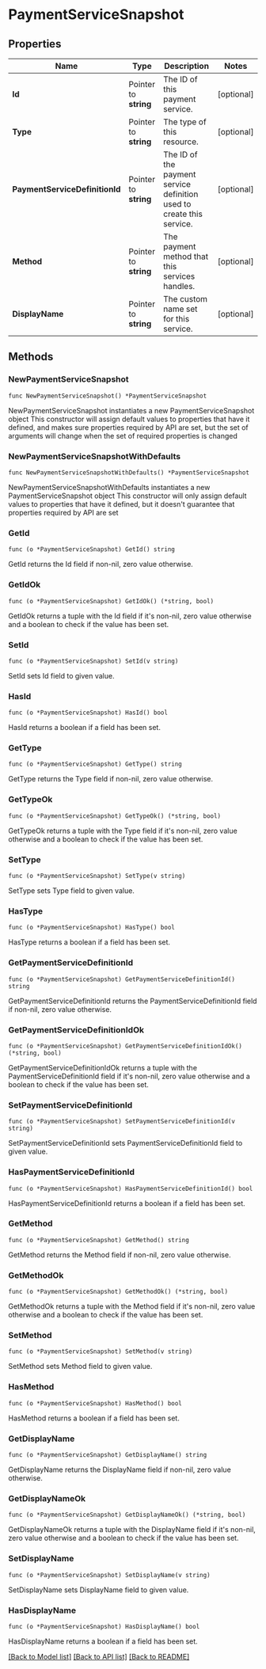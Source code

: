 # PaymentServiceSnapshot

## Properties

Name | Type | Description | Notes
------------ | ------------- | ------------- | -------------
**Id** | Pointer to **string** | The ID of this payment service. | [optional] 
**Type** | Pointer to **string** | The type of this resource. | [optional] 
**PaymentServiceDefinitionId** | Pointer to **string** | The ID of the payment service definition used to create this service.  | [optional] 
**Method** | Pointer to **string** | The payment method that this services handles. | [optional] 
**DisplayName** | Pointer to **string** | The custom name set for this service. | [optional] 

## Methods

### NewPaymentServiceSnapshot

`func NewPaymentServiceSnapshot() *PaymentServiceSnapshot`

NewPaymentServiceSnapshot instantiates a new PaymentServiceSnapshot object
This constructor will assign default values to properties that have it defined,
and makes sure properties required by API are set, but the set of arguments
will change when the set of required properties is changed

### NewPaymentServiceSnapshotWithDefaults

`func NewPaymentServiceSnapshotWithDefaults() *PaymentServiceSnapshot`

NewPaymentServiceSnapshotWithDefaults instantiates a new PaymentServiceSnapshot object
This constructor will only assign default values to properties that have it defined,
but it doesn't guarantee that properties required by API are set

### GetId

`func (o *PaymentServiceSnapshot) GetId() string`

GetId returns the Id field if non-nil, zero value otherwise.

### GetIdOk

`func (o *PaymentServiceSnapshot) GetIdOk() (*string, bool)`

GetIdOk returns a tuple with the Id field if it's non-nil, zero value otherwise
and a boolean to check if the value has been set.

### SetId

`func (o *PaymentServiceSnapshot) SetId(v string)`

SetId sets Id field to given value.

### HasId

`func (o *PaymentServiceSnapshot) HasId() bool`

HasId returns a boolean if a field has been set.

### GetType

`func (o *PaymentServiceSnapshot) GetType() string`

GetType returns the Type field if non-nil, zero value otherwise.

### GetTypeOk

`func (o *PaymentServiceSnapshot) GetTypeOk() (*string, bool)`

GetTypeOk returns a tuple with the Type field if it's non-nil, zero value otherwise
and a boolean to check if the value has been set.

### SetType

`func (o *PaymentServiceSnapshot) SetType(v string)`

SetType sets Type field to given value.

### HasType

`func (o *PaymentServiceSnapshot) HasType() bool`

HasType returns a boolean if a field has been set.

### GetPaymentServiceDefinitionId

`func (o *PaymentServiceSnapshot) GetPaymentServiceDefinitionId() string`

GetPaymentServiceDefinitionId returns the PaymentServiceDefinitionId field if non-nil, zero value otherwise.

### GetPaymentServiceDefinitionIdOk

`func (o *PaymentServiceSnapshot) GetPaymentServiceDefinitionIdOk() (*string, bool)`

GetPaymentServiceDefinitionIdOk returns a tuple with the PaymentServiceDefinitionId field if it's non-nil, zero value otherwise
and a boolean to check if the value has been set.

### SetPaymentServiceDefinitionId

`func (o *PaymentServiceSnapshot) SetPaymentServiceDefinitionId(v string)`

SetPaymentServiceDefinitionId sets PaymentServiceDefinitionId field to given value.

### HasPaymentServiceDefinitionId

`func (o *PaymentServiceSnapshot) HasPaymentServiceDefinitionId() bool`

HasPaymentServiceDefinitionId returns a boolean if a field has been set.

### GetMethod

`func (o *PaymentServiceSnapshot) GetMethod() string`

GetMethod returns the Method field if non-nil, zero value otherwise.

### GetMethodOk

`func (o *PaymentServiceSnapshot) GetMethodOk() (*string, bool)`

GetMethodOk returns a tuple with the Method field if it's non-nil, zero value otherwise
and a boolean to check if the value has been set.

### SetMethod

`func (o *PaymentServiceSnapshot) SetMethod(v string)`

SetMethod sets Method field to given value.

### HasMethod

`func (o *PaymentServiceSnapshot) HasMethod() bool`

HasMethod returns a boolean if a field has been set.

### GetDisplayName

`func (o *PaymentServiceSnapshot) GetDisplayName() string`

GetDisplayName returns the DisplayName field if non-nil, zero value otherwise.

### GetDisplayNameOk

`func (o *PaymentServiceSnapshot) GetDisplayNameOk() (*string, bool)`

GetDisplayNameOk returns a tuple with the DisplayName field if it's non-nil, zero value otherwise
and a boolean to check if the value has been set.

### SetDisplayName

`func (o *PaymentServiceSnapshot) SetDisplayName(v string)`

SetDisplayName sets DisplayName field to given value.

### HasDisplayName

`func (o *PaymentServiceSnapshot) HasDisplayName() bool`

HasDisplayName returns a boolean if a field has been set.


[[Back to Model list]](../README.md#documentation-for-models) [[Back to API list]](../README.md#documentation-for-api-endpoints) [[Back to README]](../README.md)


